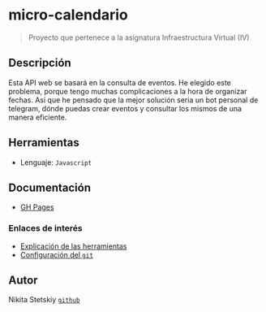 # micro-calendario

> Proyecto que pertenece a la asignatura Infraestructura Virtual (IV)

## Descripción

Esta API web se basará en la consulta de eventos. He elegido este problema, porque tengo muchas complicaciones a la hora de organizar fechas. Así que he pensado que la mejor solución seria un bot personal de telegram, dónde puedas crear eventos y consultar los mismos de una manera eficiente.

## Herramientas

- Lenguaje: `Javascript`

## Documentación

- [GH Pages](https://nikitastetskiy.github.io/micro-calendario/)

### Enlaces de interés

 - [Explicación de las herramientas](/docs/herramientas.md)
 - [Configuración del `git`](/docs/git.md)

## Autor

Nikita Stetskiy [`github`](https://github.com/nikitastetskiy)
